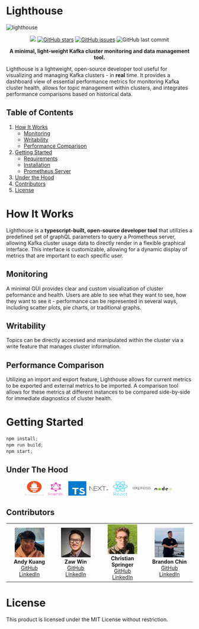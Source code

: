 # Lighthouse
<p>
<img src="https://github.com/oslabs-beta/Lighthouse/blob/main/GithubImages/Lighthouse-github-header-img.png" title="lighthouse"/>&nbsp;
<p> 
<div align="center">
<a href="https://github.com/oslabs-beta/Lighthouse"><img src="https://img.shields.io/badge/license-MIT-blue"/></a>
<a href="https://github.com/oslabs-beta/Lighthouse/stargazers"><img alt="GitHub stars" src="https://img.shields.io/github/stars/oslabs-beta/Lighthouse"></a>
<a href="https://github.com/oslabs-beta/Lighthouse/issues"><img alt="GitHub issues" src="https://img.shields.io/github/issues/oslabs-beta/Lighthouse"></a>
<img alt="GitHub last commit" src="https://img.shields.io/github/last-commit/oslabs-beta/Lighthouse">

<strong> A minimal, light-weight Kafka cluster monitoring and data management tool. </strong> 
</div>

 
Lighthouse is a lightweight, open-source developer tool useful for visualizing and managing Kafka clusters - in <strong>real</strong> time. It provides a dashboard view of essential performance metrics for monitoring Kafka cluster health, allows for topic management within clusters, and integrates performance comparisons based on historical data.


## Table of Contents

1. [How It Works](#how-it-works)
   - [Monitoring](#monitoring)
   - [Writability](#writability)
   - [Performance Comparison](#performance-comparison)
1. [Getting Started](#getting-started)
   - [Requirements](#requirements)
   - [Installation](#installation)
   - [Prometheus Server](#prometheus-server)
1. [Under the Hood](#under-the-hood)
1. [Contributors](#contributors)
1. [License](#license)


# How It Works

  Lighthouse is a <strong>typescript-built, open-source developer tool</strong> that utilizies a predefined set of graphQL parameters to query a Prometheus server, allowing Kafka cluster usage data to directly render in a flexible graphical interface. This interface is customizable, allowing for a dynamic display of metrics that are important to each specific user.



## Monitoring

A minimal GUI provides clear and custom visualization of cluster peformance and health. Users are able to see what they want to see, how they want to see it - performance can be represented in several ways, including scatter plots, pie charts, or traditional graphs.

## Writability

Topics can be directly accessed and manipulated within the cluster via a write feature that manages cluster information.


## Performance Comparison

Utilizing an import and export feature, Lighthouse allows for current metrics to be exported and external metrics to be imported. A comparison tool allows for these metrics at different instances to be compared side-by-side for immediate diagnostics of cluster health.


# Getting Started

```javascript
npm install;
npm run build;
npm start;
```


## Under The Hood

<p align="center">
<img src="https://github.com/devicons/devicon/blob/master/icons/prometheus/prometheus-original-wordmark.svg" title="Prometheus" alt="Prometheus" width="50" height="40"/>&nbsp;
<img src="https://github.com/devicons/devicon/blob/master/icons/graphql/graphql-plain-wordmark.svg" title="GraphQL" alt="GraphQL" width="50" height="40"/>&nbsp;
<img src="https://github.com/devicons/devicon/blob/master/icons/typescript/typescript-original.svg" title="Typescript" alt="Typescript" width="50" height="40"/>&nbsp;
<img src="https://github.com/devicons/devicon/blob/master/icons/nextjs/nextjs-original-wordmark.svg" title="NextJS" alt="NextJS" width="50" height="40"/>&nbsp;
<img src="https://github.com/devicons/devicon/blob/master/icons/react/react-original-wordmark.svg" title="React" alt="React" width="50" height="40"/>&nbsp;
<img src="https://github.com/devicons/devicon/blob/master/icons/express/express-original-wordmark.svg" title="Express" alt="Express" width="50" height="40"/>&nbsp;
<img src="https://github.com/devicons/devicon/blob/master/icons/nodejs/nodejs-original-wordmark.svg" title="NodeJS" alt="NodeJS" width="50" height="40"/>&nbsp;
</p>

## Contributors

<table align="center"><tbody><tr>
  <td align="center" width="150">
    <img src="https://github.com/oslabs-beta/Lighthouse/blob/main/GithubImages/Andy-profile-pic.jpg" style="height: 5rem; width: 5rem;" />
    <br/>
    <strong>Andy Kuang</strong>
    <br/>
    <a href="https://github.com/Aku15">GitHub</a>
    <br/>
    <a href="https://www.linkedin.com/in/andy-kuang-156318221/">LinkedIn</a>
  </td>
  <td align="center" width="150">
    <img src="https://github.com/oslabs-beta/Lighthouse/blob/main/GithubImages/Zaw-profile-pic.jpeg" style="height: 5rem; width: 5rem;" />
    <br/>
    <strong>Zaw Win</strong>
    <br/>
    <a href="https://github.com/hbkw510">GitHub</a>
    <br/>
    <a href="https://www.linkedin.com/in/zawnwin/">LinkedIn</a>
  </td>
  <td align="center" width="150">
    <img src="https://github.com/oslabs-beta/Lighthouse/blob/main/GithubImages/Christian-profile.jpeg" style="height: 5rem; width: 5rem;" />
    <br/>
    <strong>Christian Springer</strong>
    <br/>
    <a href="https://github.com/christianspringer-ux">GitHub</a>
    <br/>
    <a href="https://www.linkedin.com/in/christian-springer0/">LinkedIn</a>
  </td>
  <td align="center" width="150">
    <img src="https://github.com/oslabs-beta/Lighthouse/blob/main/GithubImages/Brandon-profile-pic.jpeg" style="height: 5rem; width: 5rem;" />
    <br/>
    <strong>Brandon Chin</strong>
    <br/>
    <a href="https://github.com/chitangchin">GitHub</a>
    <br/>
    <a href="https://www.linkedin.com/in/chitangchin/">LinkedIn</a>
  </td>
</tr></tbody></table>

# License

This product is licensed under the MIT License without restriction.


